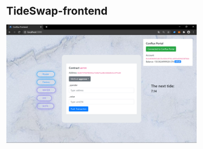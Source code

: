 # TideSwap-frontend
![Image text](https://github.com/water1207/TideSwap-frontend/blob/master/screenshots/UI.png)
